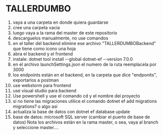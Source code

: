 # TALLERDUMBO

1) vaya a una carpeta en donde quiera guardarse
2) cree una carpeta vacia
3) luego vaya a la rama del master de este repositorio
4) descarguelos manualmente, no use comandos
5) en el taller del backend elimine ese archivo "TALLERDUMBOBackend" que tiene como icono una hoja
6) abra el backend y el frontend
7) instale: dotnet tool install --global dotnet-ef --version 7.0.0
8) en el archivo launchSettings.json el numero de la ruta reemplacela por 3000
9) los endpoints están en el backend, en la carpeta que dice "endponits", exportarlos a postman
10) use webstorm para frontend
11) use visual studio para backend
12) Use powershell y use el comando cd y el nombre del proyecto
13) si no tiene las migraciones utilice el comando dotnet ef add migrations migrations? o algo asi
14) actualiza la base de datos con dotnet ef database update
15) base de datos: microsoft SQL server (cambiar el puerto de base de datos)
Nota los archivos están en la rama master, o sea, vaya al branch y seleccione master....
